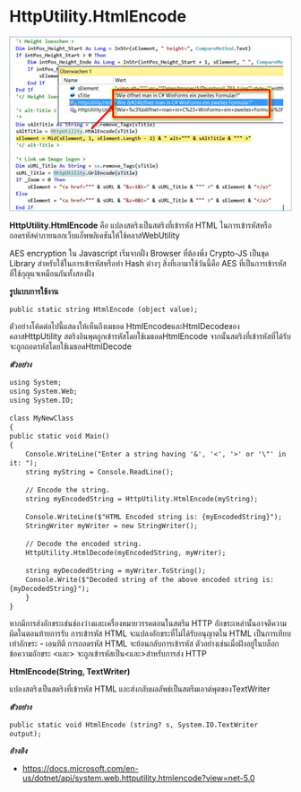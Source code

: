 HttpUtility.HtmlEncode
===================

![](../images/Image_1285_2.jpg)

 **HttpUtility.HtmlEncode** คือ แปลงสตริงเป็นสตริงที่เข้ารหัส HTML
ในการเข้ารหัสหรือถอดรหัสค่าภายนอกเว็บแอ็พพลิเคชันให้ใช้คลาสWebUtility

 AES encryption ใน Javascript เริ่มจากฝั่ง Browser ที่ต้องพึ่ง Crypto-JS เป็นชุด 
 Library สำหรับใช้ในการเข้ารหัสหรือทำ Hash ต่างๆ สิ่งที่เอามาใช้วันนี้คือ AES ที่เป็นการเข้ารหัส
 ที่ใช้กุญแจเหมือนกันทั้งสองฝั่ง

 **รูปแบบการใช้งาน**

    public static string HtmlEncode (object value);

ตัวอย่างโค้ดต่อไปนี้แสดงให้เห็นถึงเมธอด HtmlEncodeและHtmlDecodeของคลาสHttpUtility 
สตริงอินพุตถูกเข้ารหัสโดยใช้เมธอดHtmlEncode จากนั้นสตริงที่เข้ารหัสที่ได้รับจะถูกถอดรหัสโดยใช้เมธอดHtmlDecode

***ตัวอย่าง***

    using System;
    using System.Web;
    using System.IO;
     
    class MyNewClass
    {
    public static void Main()
    {
        Console.WriteLine("Enter a string having '&', '<', '>' or '\"' in it: ");
        string myString = Console.ReadLine();
     
        // Encode the string.
        string myEncodedString = HttpUtility.HtmlEncode(myString);
     
        Console.WriteLine($"HTML Encoded string is: {myEncodedString}");
        StringWriter myWriter = new StringWriter();
     
        // Decode the encoded string.
        HttpUtility.HtmlDecode(myEncodedString, myWriter);
     
        string myDecodedString = myWriter.ToString();
        Console.Write($"Decoded string of the above encoded string is: {myDecodedString}");
        }
    }

หากมีการส่งอักขระเช่นช่องว่างและเครื่องหมายวรรคตอนในสตรีม HTTP อักขระเหล่านั้นอาจตีความผิดในตอนท้ายการรับ 
การเข้ารหัส HTML จะแปลงอักขระที่ไม่ได้รับอนุญาตใน HTML เป็นการเทียบเท่าอักขระ - เอนทิตี การถอดรหัส HTML 
จะย้อนกลับการเข้ารหัส ตัวอย่างเช่นเมื่อฝังอยู่ในบล็อกข้อความอักขระ <และ> จะถูกเข้ารหัสเป็น&lt;และ&gt;สำหรับการส่ง HTTP

**HtmlEncode(String, TextWriter)**

แปลงสตริงเป็นสตริงที่เข้ารหัส HTML และส่งกลับผลลัพธ์เป็นสตรีมเอาต์พุตของTextWriter

***ตัวอย่าง***

    public static void HtmlEncode (string? s, System.IO.TextWriter output);


***อ้างอิง***
- <https://docs.microsoft.com/en-us/dotnet/api/system.web.httputility.htmlencode?view=net-5.0>